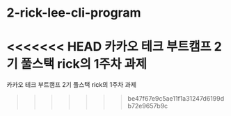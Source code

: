 # 2-rick-lee-cli-program
<<<<<<< HEAD
카카오 테크 부트캠프 2기 풀스택 rick의 1주차 과제
=======

카카오 테크 부트캠프 2기 풀스택 rick의 1주차 과제
>>>>>>> be47f67e9c5ae11f1a31247d6199db72e9657b9c
